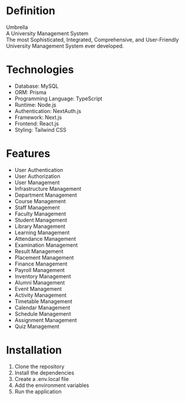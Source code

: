 # Definition
Umbrella  
A University Management System  
The most Sophisticated, Integrated, Comprehensive, and User-Friendly University Management System ever developed.

# Technologies
- Database: MySQL
- ORM: Prisma
- Programming Language: TypeScript
- Runtime: Node.js
- Authentication: NextAuth.js
- Framework: Next.js
- Frontend: React.js
- Styling: Tailwind CSS

# Features
- User Authentication
- User Authorization
- User Management
- Infrastructure Management
- Department Management
- Course Management
- Staff Management
- Faculty Management
- Student Management
- Library Management
- Learning Management
- Attendance Management
- Examination Management
- Result Management
- Placement Management
- Finance Management
- Payroll Management
- Inventory Management
- Alumni Management
- Event Management
- Activity Management
- Timetable Management
- Calendar Management
- Schedule Management
- Assignment Management
- Quiz Management

# Installation
1. Clone the repository
2. Install the dependencies
3. Create a .env.local file
4. Add the environment variables
5. Run the application
